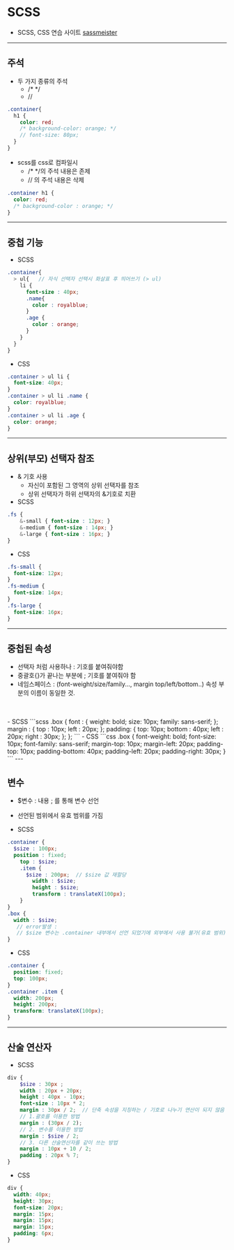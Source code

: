 # SCSS
- SCSS, CSS 연습 사이트
<a href = "https://www.sassmeister.com/">sassmeister</a>
---

## 주석
- 두 가지 종류의 주석
  - /* */
  - //
```scss
.container{
  h1 {
    color: red;
    /* background-color: orange; */
    // font-size: 80px;
  }
}
```
- scss를 css로 컴파일시
  - /* */의 주석 내용은 존제
  - // 의 주석 내용은 삭제
```css
.container h1 {
  color: red;
  /* background-color : orange; */
}
```
---
## 중첩 기능
- SCSS
```scss
.container{
  > ul{   // 자식 선택자 선택시 화살표 후 띄어쓰기 (> ul)
    li {
      font-size : 40px;
      .name{
        color : royalblue;
      }
      .age {
        color : orange;
      }
    }
  }
}
```
- CSS
```css
.container > ul li {
  font-size: 40px;
}
.container > ul li .name {
  color: royalblue;
}
.container > ul li .age {
  color: orange;
}
```
---
## 상위(부모) 선택자 참조
- & 기호 사용
  - 자신이 포함된 그 영역의 상위 선택자를 참조
  - 상위 선택자가 하위 선택자의 &기호로 치환
- SCSS
```scss
.fs {
    &-small { font-size : 12px; }
    &-medium { font-size : 14px; }
    &-large { font-size : 16px; }
}
```
- CSS
```css
.fs-small {
  font-size: 12px;
}
.fs-medium {
  font-size: 14px;
}
.fs-large {
  font-size: 16px;
}
```
---
## 중첩된 속성
- 선택자 처럼 사용하나 : 기호를 붙여줘야함
- 중괄호{}가 끝나는 부분에 ; 기호를 붙여줘야 함
- 네임스페이스 : (font-weight/size/family..., margin top/left/bottom..) 속성 부분의 이름이 동일한 것.
<br>
<br>
- SCSS
```scss
.box {
    font : {
        weight: bold;
        size: 10px;
        family: sans-serif;
    };
    margin : {
        top : 10px;
        left : 20px;
    };
    padding: {
        top: 10px;
        bottom : 40px;
        left : 20px;
        right : 30px;
    };
};
```
- CSS
```css
.box {
  font-weight: bold;
  font-size: 10px;
  font-family: sans-serif;
  margin-top: 10px;
  margin-left: 20px;
  padding-top: 10px;
  padding-bottom: 40px;
  padding-left: 20px;
  padding-right: 30px;
}
```
---

## 변수
- $변수 : 내용 ; 를 통해 변수 선언
- 선언된 범위에서 유효 범위를 가짐

- SCSS
```scss
.container {
  $size : 100px;
  position : fixed;
    top : $size;
    .item {
      $size : 200px;  // $size 값 재할당
        width : $size;
        height : $size;
        transform : translateX(100px);
    }
}
.box {
  width : $size;
   // error발생 :
   // $size 변수는 .container 내부에서 선언 되었기에 외부에서 사용 불가(유효 범위)
}
```
- CSS
```css
.container {
  position: fixed;
  top: 100px;
}
.container .item {
  width: 200px;
  height: 200px;
  transform: translateX(100px);
}
```
---

## 산술 연산자
- SCSS
```scss
div {
    $size : 30px ;
    width : 20px + 20px;
    height : 40px - 10px;
    font-size : 10px * 2;
    margin : 30px / 2;  // 단축 속성을 지칭하는 / 기호로 나누기 연산이 되지 않음
    // 1.괄호를 이용한 방법
    margin : (30px / 2);
    // 2. 변수를 이용한 방법
    margin : $size / 2;
    // 3. 다른 산술연산자를 같이 쓰는 방법
    margin : 10px + 10 / 2;
    padding : 20px % 7;
}
```

- CSS
``` CSS
div {
  width: 40px;
  height: 30px;
  font-size: 20px;
  margin: 15px;
  margin: 15px;
  margin: 15px;
  padding: 6px;
}
```